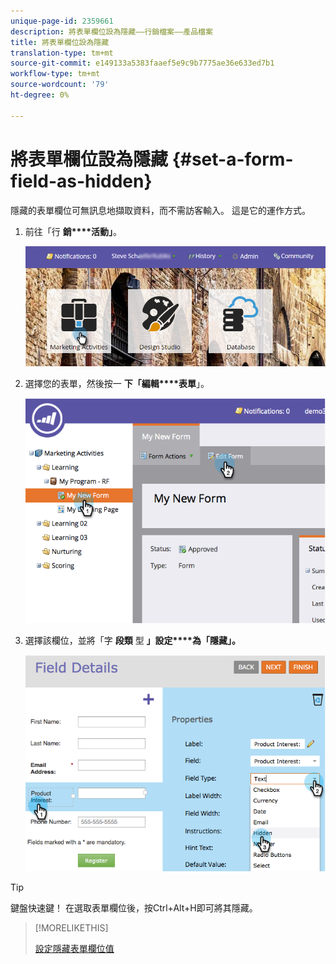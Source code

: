 ```yaml
---
unique-page-id: 2359661
description: 將表單欄位設為隱藏——行銷檔案——產品檔案
title: 將表單欄位設為隱藏
translation-type: tm+mt
source-git-commit: e149133a5383faaef5e9c9b7775ae36e633ed7b1
workflow-type: tm+mt
source-wordcount: '79'
ht-degree: 0%

---
```



# 將表單欄位設為隱藏 {#set-a-form-field-as-hidden}

隱藏的表單欄位可無訊息地擷取資料，而不需訪客輸入。 這是它的運作方式。

1. 前往「行 **銷****活動」**。

   ![](assets/login-marketing-activities-3.png)

1. 選擇您的表單，然後按一 **下「編輯****表單**」。

   ![](assets/image2014-9-15-12-3a58-3a47.png)

1. 選擇該欄位，並將「字 **段類** 型 **」設定****為「隱藏」。**

   ![](assets/image2014-9-15-12-3a58-3a56.png)

>[!TIP]
>
>鍵盤快速鍵！ 在選取表單欄位後，按Ctrl+Alt+H即可將其隱藏。

>[!MORELIKETHIS]
>
>[設定隱藏表單欄位值](set-a-hidden-form-field-value.md)

